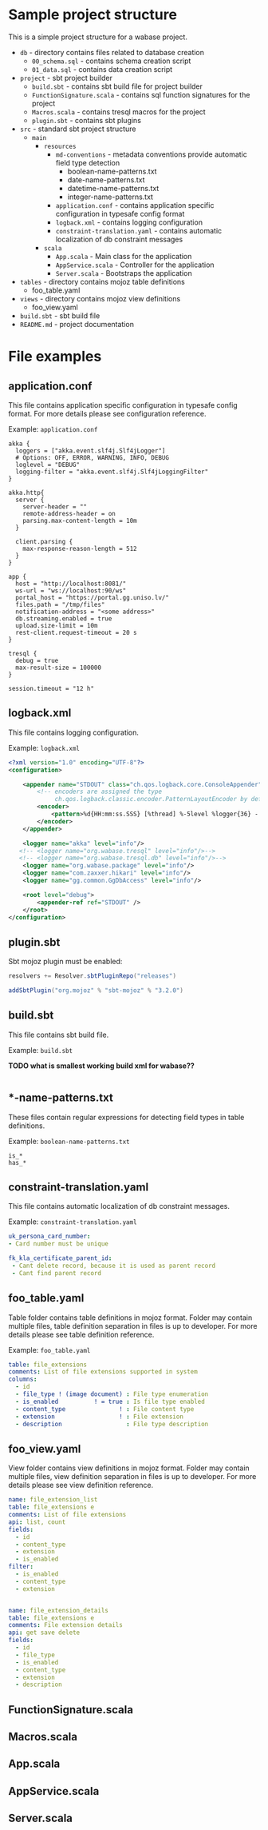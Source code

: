 # Sample project structure

This is a simple project structure for a wabase project. 

* `db` - directory contains files related to database creation
  * `00_schema.sql` - contains schema creation script 
  * `01_data.sql` - contains data creation script
* `project` - sbt project builder
  * `build.sbt` - contains sbt build file for project builder
  * `FunctionSignature.scala` - contains sql function signatures for the project
  * `Macros.scala` - contains tresql macros for the project
  * `plugin.sbt` - contains sbt plugins 
* `src` - standard sbt project structure
  * `main`
    * `resources`
      * `md-conventions` - metadata conventions provide automatic field type detection
        * boolean-name-patterns.txt
        * date-name-patterns.txt
        * datetime-name-patterns.txt
        * integer-name-patterns.txt
      * `application.conf` - contains application specific configuration in typesafe config format
      * `logback.xml` - contains logging configuration
      * `constraint-translation.yaml` - contains automatic localization of db constraint messages
    * `scala`
      * `App.scala` - Main class for the application
      * `AppService.scala` - Controller for the application
      * `Server.scala` - Bootstraps the application
* `tables` - directory contains mojoz table definitions
  * foo_table.yaml 
* `views` - directory contains mojoz view definitions
  * foo_view.yaml 
* `build.sbt` - sbt build file
* `README.md` - project documentation



# File examples

## application.conf

This file contains application specific configuration in typesafe config format. 
For more details please see configuration reference.

Example: `application.conf`

```
akka {
  loggers = ["akka.event.slf4j.Slf4jLogger"]
  # Options: OFF, ERROR, WARNING, INFO, DEBUG
  loglevel = "DEBUG"
  logging-filter = "akka.event.slf4j.Slf4jLoggingFilter"
}

akka.http{
  server {
    server-header = ""
    remote-address-header = on
    parsing.max-content-length = 10m
  }

  client.parsing {
    max-response-reason-length = 512
  }
}

app {
  host = "http://localhost:8081/"
  ws-url = "ws://localhost:90/ws"
  portal_host = "https://portal.gg.uniso.lv/"
  files.path = "/tmp/files"
  notification-address = "<some address>"
  db.streaming.enabled = true
  upload.size-limit = 10m
  rest-client.request-timeout = 20 s
}

tresql {
  debug = true
  max-result-size = 100000
}

session.timeout = "12 h"
```

## logback.xml

This file contains logging configuration.

Example: `logback.xml`

```xml
<?xml version="1.0" encoding="UTF-8"?>
<configuration>

    <appender name="STDOUT" class="ch.qos.logback.core.ConsoleAppender">
        <!-- encoders are assigned the type
             ch.qos.logback.classic.encoder.PatternLayoutEncoder by default -->
        <encoder>
            <pattern>%d{HH:mm:ss.SSS} [%thread] %-5level %logger{36} - %msg%n</pattern>
        </encoder>
    </appender>

    <logger name="akka" level="info"/>
   <!-- <logger name="org.wabase.tresql" level="info"/>-->
   <!-- <logger name="org.wabase.tresql.db" level="info"/>-->
    <logger name="org.wabase.package" level="info"/>
    <logger name="com.zaxxer.hikari" level="info"/>
    <logger name="gg.common.GgDbAccess" level="info"/>

    <root level="debug">
        <appender-ref ref="STDOUT" />
    </root>
</configuration>
```

## plugin.sbt

Sbt mojoz plugin must be enabled:

```sbt
resolvers += Resolver.sbtPluginRepo("releases")

addSbtPlugin("org.mojoz" % "sbt-mojoz" % "3.2.0")
```


## build.sbt

This file contains sbt build file.

Example: `build.sbt`

**TODO what is smallest working build xml for wabase??**
```

```

## *-name-patterns.txt

These files contain regular expressions for detecting field types in table definitions.

Example: `boolean-name-patterns.txt`

```
is_*
has_*
```

## constraint-translation.yaml

This file contains automatic localization of db constraint messages.

Example: `constraint-translation.yaml`

```yaml
uk_persona_card_number:
- Card number must be unique

fk_kla_certificate_parent_id:
 - Cant delete record, because it is used as parent record
 - Cant find parent record
```

## foo_table.yaml

Table folder contains table definitions in mojoz format. Folder may contain multiple files, table definition
separation in files is up to developer.
For more details please see table definition reference.

Example: `foo_table.yaml`

```yaml
table: file_extensions
comments: List of file extensions supported in system
columns:
  - id
  - file_type ! (image document) : File type enumeration 
  - is_enabled          ! = true : Is file type enabled
  - content_type               ! : File content type
  - extension                  ! : File extension
  - description                  : File type description
```

## foo_view.yaml

View folder contains view definitions in mojoz format. Folder may contain multiple files, view definition
separation in files is up to developer.
For more details please see view definition reference.

```yaml
name: file_extension_list
table: file_extensions e
comments: List of file extensions
api: list, count
fields:
  - id
  - content_type
  - extension
  - is_enabled
filter:
  - is_enabled
  - content_type
  - extension


name: file_extension_details
table: file_extensions e
comments: File extension details
api: get save delete
fields:
  - id
  - file_type
  - is_enabled
  - content_type
  - extension
  - description
```

## FunctionSignature.scala

## Macros.scala

## App.scala

## AppService.scala

## Server.scala

